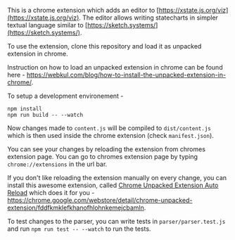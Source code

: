 This is a chrome extension which adds an editor to [https://xstate.js.org/viz](https://xstate.js.org/viz). The editor allows writing statecharts in simpler textual language similar to [https://sketch.systems/](https://sketch.systems/).

To use the extension, clone this repository and load it as unpacked extension in chrome. 

Instruction on how to load an unpacked extension in chrome can be found here - https://webkul.com/blog/how-to-install-the-unpacked-extension-in-chrome/.


To setup a development environement - 

```
npm install
npm run build -- --watch
```

Now changes made to `content.js` will be compiled to `dist/content.js` which is then used inside the chrome extension (check `manifest.json`).

You can see your changes by reloading the extension from chromes extension page. You can go to chromes extension page by typing `chrome://extensions` in the url bar.

If you don't like reloading the extension manually on every change, you can install this awesome extension, called [Chrome Unpacked Extension Auto Reload](https://chrome.google.com/webstore/detail/chrome-unpacked-extension/fddfkmklefkhanofhlohnkemejcbamln) which does it for you - https://chrome.google.com/webstore/detail/chrome-unpacked-extension/fddfkmklefkhanofhlohnkemejcbamln.

To test changes to the parser, you can write tests in `parser/parser.test.js` and run `npm run test -- --watch` to run the tests.
